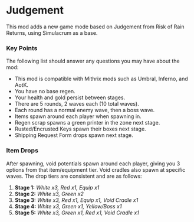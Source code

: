 # Judgement

This mod adds a new game mode based on Judgement from Risk of Rain Returns, using Simulacrum as a base.

### Key Points

The following list should answer any questions you may have about the mod:

- This mod is compatible with Mithrix mods such as Umbral, Inferno, and AotK.
- You have no base regen.
- Your health and gold persist between stages. 
- There are 5 rounds, 2 waves each (10 total waves).
- Each round has a normal enemy wave, then a boss wave.
- Items spawn around each player when spawning in.
- Regen scrap spawns a green printer in the zone next stage.
- Rusted/Encrusted Keys spawn their boxes next stage.
- Shipping Request Form drops spawn next stage.

### Item Drops

After spawning, void potentials spawn around each player, giving you 3 options from that item/equipment tier. Void cradles also spawn at specific waves. The drop tiers are consistent and are as follows:

1. **Stage 1:** *White x3, Red x1, Equip x1*
2. **Stage 2:** *White x3, Green x2*
3. **Stage 3:** *White x3, Red x1, Equip x1, Void Cradle x1*
4. **Stage 4:** *White x3, Green x1, Yellow/Boss x1*
5. **Stage 5:** *White x3, Green x1, Red x1, Void Cradle x1*
